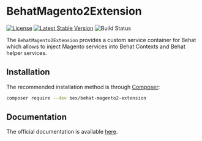 BehatMagento2Extension
======================

[![License](https://poser.pugx.org/bex/behat-magento2-extension/license)](https://packagist.org/packages/bex/behat-magento2-extension)
[![Latest Stable Version](https://poser.pugx.org/bex/behat-magento2-extension/version)](https://packagist.org/packages/bex/behat-magento2-extension)
![Build Status](https://github.com/tkotosz/BehatMagento2Extension/actions/workflows/ci.yml/badge.svg)

The `BehatMagento2Extension` provides a custom service container for Behat which allows to inject Magento services into Behat Contexts and Behat helper services.

Installation
------------

The recommended installation method is through [Composer](https://getcomposer.org):

```bash
composer require --dev bex/behat-magento2-extension
```

Documentation
-------------

The official documentation is available [here](https://behat-magento-2-extension.readthedocs.io/).
